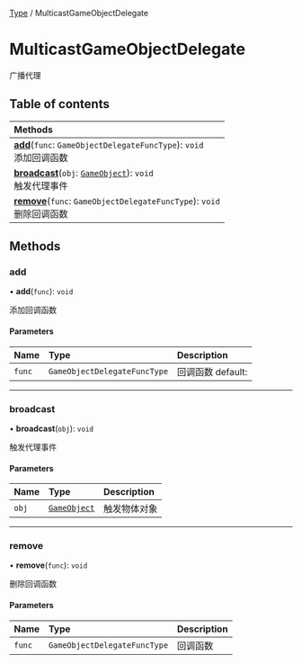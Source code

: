 [Type](../groups/Core.Type.md) / MulticastGameObjectDelegate

# MulticastGameObjectDelegate <Badge type="tip" text="Class" /> <Score text="MulticastGameObjectDelegate" />

广播代理

## Table of contents

| Methods |
| :-----|
| **[add](mw.MulticastGameObjectDelegate.md#add)**(`func`: `GameObjectDelegateFuncType`): `void` <br> 添加回调函数|
| **[broadcast](mw.MulticastGameObjectDelegate.md#broadcast)**(`obj`: [`GameObject`](mw.GameObject.md)): `void` <br> 触发代理事件|
| **[remove](mw.MulticastGameObjectDelegate.md#remove)**(`func`: `GameObjectDelegateFuncType`): `void` <br> 删除回调函数|

## Methods

### add <Score text="add" /> 

• **add**(`func`): `void` 

添加回调函数


#### Parameters

| Name | Type | Description |
| :------ | :------ | :------ |
| `func` | `GameObjectDelegateFuncType` |  回调函数 default: |


___

### broadcast <Score text="broadcast" /> 

• **broadcast**(`obj`): `void` 

触发代理事件


#### Parameters

| Name | Type | Description |
| :------ | :------ | :------ |
| `obj` | [`GameObject`](mw.GameObject.md) |  触发物体对象 |


___

### remove <Score text="remove" /> 

• **remove**(`func`): `void` 

删除回调函数


#### Parameters

| Name | Type | Description |
| :------ | :------ | :------ |
| `func` | `GameObjectDelegateFuncType` |  回调函数 |

